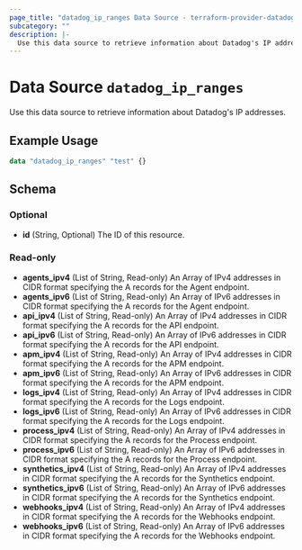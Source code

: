 ```yaml
---
page_title: "datadog_ip_ranges Data Source - terraform-provider-datadog"
subcategory: ""
description: |-
  Use this data source to retrieve information about Datadog's IP addresses.
---
```


# Data Source `datadog_ip_ranges`

Use this data source to retrieve information about Datadog's IP addresses.

## Example Usage

```terraform
data "datadog_ip_ranges" "test" {}
```

## Schema

### Optional

- **id** (String, Optional) The ID of this resource.

### Read-only

- **agents_ipv4** (List of String, Read-only) An Array of IPv4 addresses in CIDR format specifying the A records for the Agent endpoint.
- **agents_ipv6** (List of String, Read-only) An Array of IPv6 addresses in CIDR format specifying the A records for the Agent endpoint.
- **api_ipv4** (List of String, Read-only) An Array of IPv4 addresses in CIDR format specifying the A records for the API endpoint.
- **api_ipv6** (List of String, Read-only) An Array of IPv6 addresses in CIDR format specifying the A records for the API endpoint.
- **apm_ipv4** (List of String, Read-only) An Array of IPv4 addresses in CIDR format specifying the A records for the APM endpoint.
- **apm_ipv6** (List of String, Read-only) An Array of IPv6 addresses in CIDR format specifying the A records for the APM endpoint.
- **logs_ipv4** (List of String, Read-only) An Array of IPv4 addresses in CIDR format specifying the A records for the Logs endpoint.
- **logs_ipv6** (List of String, Read-only) An Array of IPv6 addresses in CIDR format specifying the A records for the Logs endpoint.
- **process_ipv4** (List of String, Read-only) An Array of IPv4 addresses in CIDR format specifying the A records for the Process endpoint.
- **process_ipv6** (List of String, Read-only) An Array of IPv6 addresses in CIDR format specifying the A records for the Process endpoint.
- **synthetics_ipv4** (List of String, Read-only) An Array of IPv4 addresses in CIDR format specifying the A records for the Synthetics endpoint.
- **synthetics_ipv6** (List of String, Read-only) An Array of IPv6 addresses in CIDR format specifying the A records for the Synthetics endpoint.
- **webhooks_ipv4** (List of String, Read-only) An Array of IPv4 addresses in CIDR format specifying the A records for the Webhooks endpoint.
- **webhooks_ipv6** (List of String, Read-only) An Array of IPv6 addresses in CIDR format specifying the A records for the Webhooks endpoint.


